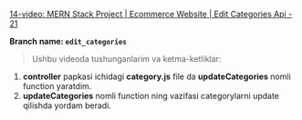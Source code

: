 [14-video: MERN Stack Project | Ecommerce Website | Edit Categories Api - 21
](https://youtu.be/d8ZPpOx2V2Q)

**Branch name: `edit_categories`**

> Ushbu videoda tushunganlarim va ketma-ketliklar:
1. **controller** papkasi ichidagi **category.js** file da **updateCategories** nomli function yaratdim.
2. **updateCategories** nomli function ning vazifasi categorylarni update qilishda yordam beradi.